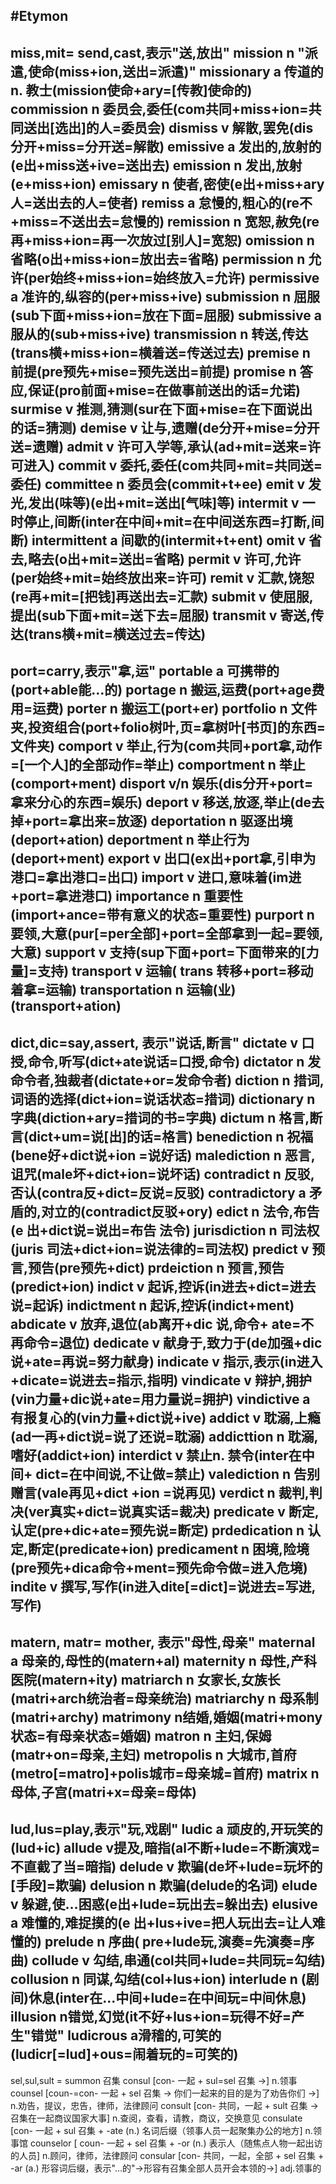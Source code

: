 #Etymon
---
miss,mit= send,cast,表示"送,放出" 
mission n "派遣,使命(miss+ion,送出=派遣)"
missionary a 传道的n. 教士(mission使命+ary=[传教]使命的)
commission n 委员会,委任(com共同+miss+ion=共同送出[选出]的人=委员会)
dismiss v 解散,罢免(dis分开+miss=分开送=解散)
emissive a 发出的,放射的(e出+miss送+ive=送出去)
emission n 发出,放射(e+miss+ion)
emissary n 使者,密使(e出+miss+ary人=送出去的人=使者)
remiss a 怠慢的,粗心的(re不+miss=不送出去=怠慢的)
remission n 宽恕,赦免(re再+miss+ion=再一次放过[别人]=宽恕)
omission n 省略(o出+miss+ion=放出去=省略)
permission n 允许(per始终+miss+ion=始终放入=允许)
permissive a 准许的,纵容的(per+miss+ive)
submission n 屈服(sub下面+miss+ion=放在下面=屈服)
submissive a 服从的(sub+miss+ive)
transmission n 转送,传达(trans横+miss+ion=横着送=传送过去)
premise n 前提(pre预先+mise=预先送出=前提)
promise n 答应,保证(pro前面+mise=在做事前送出的话=允诺)
surmise v 推测,猜测(sur在下面+mise=在下面说出的话=猜测)
demise v 让与,遗赠(de分开+mise=分开送=遗赠)
admit v 许可入学等,承认(ad+mit=送来=许可进入)
commit v 委托,委任(com共同+mit=共同送=委任)
committee n 委员会(commit+t+ee)
emit v 发光,发出(味等)(e出+mit=送出[气味]等)
intermit v 一时停止,间断(inter在中间+mit=在中间送东西=打断,间断)
intermittent a 间歇的(intermit+t+ent)
omit v 省去,略去(o出+mit=送出=省略)
permit v 许可,允许(per始终+mit=始终放出来=许可)
remit v 汇款,饶恕(re再+mit=[把钱]再送出去=汇款)
submit v 使屈服,提出(sub下面+mit=送下去=屈服)
transmit v 寄送,传达(trans横+mit=横送过去=传达)
---
port=carry,表示"拿,运" 
portable a 可携带的(port+able能…的)
portage n 搬运,运费(port+age费用=运费)
porter n 搬运工(port+er)
portfolio n 文件夹,投资组合(port+folio树叶,页=拿树叶[书页]的东西=文件夹)
comport v 举止,行为(com共同+port拿,动作=[一个人]的全部动作=举止)
comportment n 举止(comport+ment)
disport v/n 娱乐(dis分开+port=拿来分心的东西=娱乐)
deport v 移送,放逐,举止(de去掉+port=拿出来=放逐)
deportation n 驱逐出境(deport+ation)
deportment n 举止行为(deport+ment)
export v 出口(ex出+port拿,引申为港口=拿出港口=出口)
import v 进口,意味着(im进+port=拿进港口)
importance n 重要性(import+ance=带有意义的状态=重要性)
purport n 要领,大意(pur[=per全部]+port=全部拿到一起=要领,大意)
support v 支持(sup下面+port=下面带来的[力量]=支持)
transport v 运输( trans 转移+port=移动着拿=运输)
transportation n 运输(业)(transport+ation)
---
dict,dic=say,assert, 表示"说话,断言"
dictate v 口授,命令,听写(dict+ate说话=口授,命令)
dictator n 发命令者,独裁者(dictate+or=发命令者)
diction n 措词,词语的选择(dict+ion=说话状态=措词)
dictionary n 字典(diction+ary=措词的书=字典)
dictum n 格言,断言(dict+um=说[出]的话=格言)
benediction n 祝福(bene好+dict说+ion =说好话)
malediction n 恶言,诅咒(male坏+dict+ion=说坏话)
contradict n 反驳,否认(contra反+dict=反说=反驳)
contradictory a 矛盾的,对立的(contradict反驳+ory)
edict n 法令,布告(e 出+dict说=说出=布告 法令)
jurisdiction n 司法权(juris 司法+dict+ion=说法律的=司法权)
predict v 预言,预告(pre预先+dict)
prdeiction n 预言,预告(predict+ion)
indict v 起诉,控诉(in进去+dict=进去说=起诉)
indictment n 起诉,控诉(indict+ment)
abdicate v 放弃,退位(ab离开+dic 说,命令+ ate=不再命令=退位)
dedicate v 献身于,致力于(de加强+dic说+ate=再说=努力献身)
indicate v 指示,表示(in进入+dicate=说进去=指示,指明)
vindicate v 辩护,拥护(vin力量+dic说+ate=用力量说=拥护)
vindictive a 有报复心的(vin力量+dict说+ive)
addict v 耽溺,上瘾(ad一再+dict说=说了还说=耽溺)
addicttion n 耽溺,嗜好(addict+ion)
interdict v 禁止n. 禁令(inter在中间+ dict=在中间说,不让做=禁止)
valediction n 告别赠言(vale再见+dict +ion =说再见)
verdict n 裁判,判决(ver真实+dict=说真实话=裁决)
predicate v 断定,认定(pre+dic+ate=预先说=断定)
prdedication n 认定,断定(predicate+ion)
predicament n 困境,险境(pre预先+dica命令+ment=预先命令做=进入危境)
indite v 撰写,写作(in进入dite[=dict]=说进去=写进,写作)
---
matern, matr= mother, 表示"母性,母亲" 
maternal a 母亲的,母性的(matern+al)
maternity n 母性,产科医院(matern+ity)
matriarch n 女家长,女族长(matri+arch统治者=母亲统治)
matriarchy n 母系制(matri+archy)
matrimony n结婚,婚姻(matri+mony状态=有母亲状态=婚姻)
matron n 主妇,保姆(matr+on=母亲,主妇)
metropolis n 大城市,首府(metro[=matro]+polis城市=母亲城=首府)
matrix n 母体,子宫(matri+x=母亲=母体)
---
lud,lus=play,表示"玩,戏剧" 
ludic a 顽皮的,开玩笑的(lud+ic)
allude v提及,暗指(al不断+lude=不断演戏=不直截了当=暗指)
delude v 欺骗(de坏+lude=玩坏的[手段]=欺骗)
delusion n 欺骗(delude的名词)
elude v 躲避,使…困惑(e出+lude=玩出去=躲出去)
elusive a 难懂的,难捉摸的(e 出+lus+ive=把人玩出去=让人难懂的)
prelude n 序曲( pre+lude玩,演奏=先演奏=序曲)
collude v 勾结,串通(col共同+lude=共同玩=勾结)
collusion n 同谋,勾结(col+lus+ion)
interlude n (剧间)休息(inter在…中间+lude=在中间玩=中间休息)
illusion n错觉,幻觉(it不好+lus+ion=玩得不好=产生"错觉"
ludicrous a滑稽的,可笑的(ludicr[=lud]+ous=闹着玩的=可笑的)
---
sel,sul,sult = summon 召集
consul  [con- 一起 + sul=sel 召集 →] n.领事
counsel  [coun-=con- 一起 + sel 召集 → 你们一起来的目的是为了劝告你们 →] n.劝告，提议，忠告，律师，法律顾问
consult  [con- 共同，一起 + sult 召集  → 召集在一起商议国家大事] n.查阅，查看，请教，商议，交换意见
consulate  [con- 一起 + sul 召集 + -ate (n.) 名词后缀（领事人员一起聚集办公的地方] n.领事馆
counselor  [ coun- 一起 + sel 召集 + -or (n.) 表示人（随焦点人物一起出访的人员] n.顾问，律师，法律顾问
consular  [con- 共同，一起，全部 + sel 召集 + -ar (a.) 形容词后缀，表示"…的"→形容有召集全部人员开会本领的→] adj.领事的